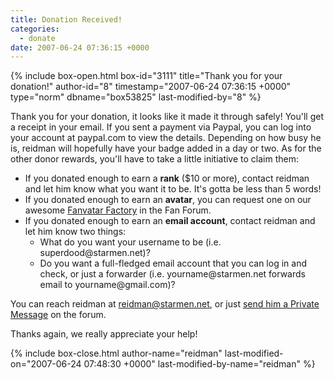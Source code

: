 ```yaml
---
title: Donation Received!
categories:
  - donate
date: 2007-06-24 07:36:15 +0000
---
```

{% include box-open.html box-id="3111" title="Thank you for your donation!" author-id="8" timestamp="2007-06-24 07:36:15 +0000" type="norm" dbname="box53825" last-modified-by="8" %}
<p>Thank you for your donation, it looks like it made it through safely! You'll get a receipt in your email. If you sent a payment via Paypal, you can log into your account at paypal.com to view the details. Depending on how busy he is, reidman will hopefully have your badge added in a day or two. As for the other donor rewards, you'll have to take a little initiative to claim them:</p>
<ul>
<li>If you donated enough to earn a <b>rank</b> ($10 or more), contact reidman and let him know what you want it to be. It's gotta be less than 5 words!</li>
<li>If you donated enough to earn an <b>avatar</b>, you can request one on our awesome <a href="http://starmen.net/forum/?t=msg&th=19940">Fanvatar Factory</a> in the Fan Forum.</li>
<li>If you donated enough to earn an <b>email account</b>, contact reidman and let him know two things:
<ul>
<li>What do you want your username to be (i.e. superdood@starmen.net)?</li>
<li>Do you want a full-fledged email account that you can log in and check, or just a forwarder (i.e. yourname@starmen.net forwards email to yourname@gmail.com)?</li>
</ul>
</li>
</ul>

<p>You can reach reidman at <a href="mailto:reidman@starmen.net">reidman@starmen.net</a>, or just <a href="http://starmen.net/forum/?t=ppost&toi=8">send him a Private Message</a> on the forum.</p>

<p>Thanks again, we really appreciate your help!</p>
{% include box-close.html author-name="reidman" last-modified-on="2007-06-24 07:48:30 +0000" last-modified-by-name="reidman" %}
